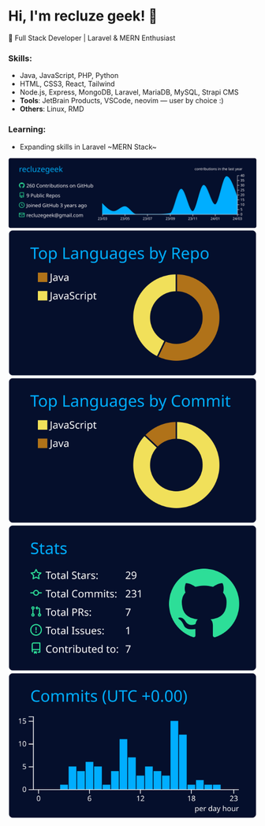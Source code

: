 # Hi, I'm recluze geek! 👋

🚀 Full Stack Developer | Laravel & MERN Enthusiast  

### Skills:
- Java, JavaScript, PHP, Python
- HTML, CSS3, React, Tailwind
- Node.js, Express, MongoDB, Laravel, MariaDB, MySQL, Strapi CMS
- **Tools**: JetBrain Products, VSCode, neovim &mdash; user by choice :)
- **Others**: Linux, RMD

### Learning:
- Expanding skills in Laravel ~MERN Stack~


![](https://github.com/recluzegeek/recluzegeeek/blob/master/profile-summary-card-output/algolia/0-profile-details.svg)
![](https://github.com/recluzegeek/recluzegeeek/blob/master/profile-summary-card-output/algolia/1-repos-per-language.svg)![](https://github.com/recluzegeek/recluzegeeek/blob/master/profile-summary-card-output/algolia/2-most-commit-language.svg)
![](https://github.com/recluzegeek/recluzegeeek/blob/master/profile-summary-card-output/algolia/3-stats.svg)![](https://github.com/recluzegeek/recluzegeeek/blob/master/profile-summary-card-output/algolia/4-productive-time.svg)
